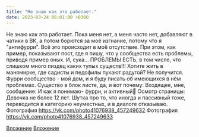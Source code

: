 ```yaml
---
title: "Не знаю как это работает."
date: 2023-03-24 06:01:00 +0300
---
```


Не знаю как это работает.
Пока меня нет, а меня часто нет, добавляют в чатики в ВК, а потом борются за моё изгнание, потому что я "антифурри". Всё это происходит в моё отсутствие.
При этом, как пример, показывают пост, где я пишу, что у сообщества есть проблемы, приводя пример оных. И, сука... ПРОБЛЕМЫ ЕСТЬ, в том числе, что слишком много пиздец каких тупых существ!!!
Хотите жить в манямирке, где садисты и педофилы пукают радугой? Не получится. Фурри сообщество - мой дом, и я буду писать об имеющихся в нём проблемах.
Существо в блок листе, да, и вот почему:
Входящее, мне, сообщение: И как я понимаю- фурри, и активный🐺
Осмотр страницы: Девочка не более 12 лет.
Шутка про то, что иногда и пассивный тоже, переводится в категорию неуместных, и в диалоге отказываю.
Фотография
https://vk.com/photo41076938_457249632
Фотография
https://vk.com/photo41076938_457249633

[Вложение](https://vk.com/photo41076938_457249632)
[Вложение](https://vk.com/photo41076938_457249633)
